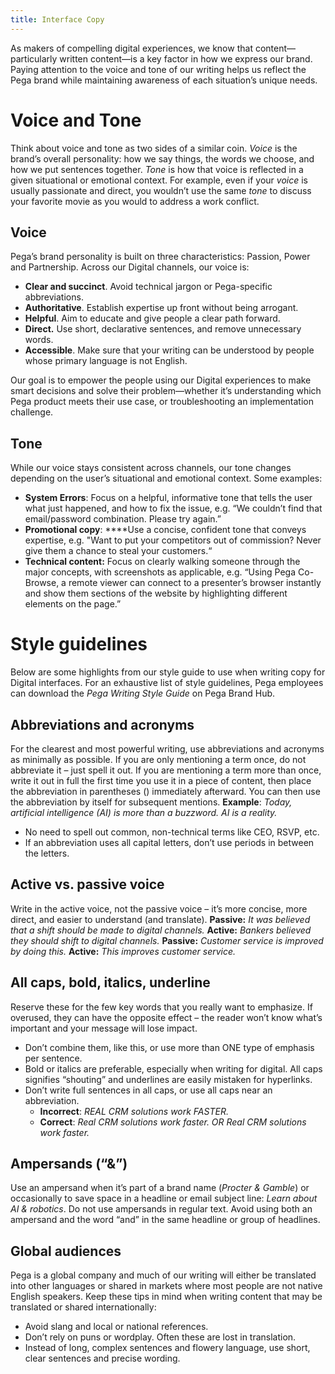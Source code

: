 ```yaml
---
title: Interface Copy
---
```


As makers of compelling digital experiences, we know that content—particularly written content—is a key factor in how we express our brand. Paying attention to the voice and tone of our writing helps us reflect the Pega brand while maintaining awareness of each situation’s unique needs. 

# Voice and Tone

Think about voice and tone as two sides of a similar coin. *Voice* is the brand’s overall personality: how we say things, the words we choose, and how we put sentences together. *Tone* is how that voice is reflected in a given situational or emotional context. For example, even if your *voice* is usually passionate and direct, you wouldn’t use the same *tone* to discuss your favorite movie as you would to address a work conflict.

## Voice

Pega’s brand personality is built on three characteristics: Passion, Power and Partnership. Across our Digital channels, our voice is:

- **Clear and succinct**. Avoid technical jargon or Pega-specific abbreviations.  
- **Authoritative**. Establish expertise up front without being arrogant. 
- **Helpful**. Aim to educate and give people a clear path forward.
- **Direct.** Use short, declarative sentences, and remove unnecessary words.
- **Accessible**. Make sure that your writing can be understood by people whose primary language is not English.

Our goal is to empower the people using our Digital experiences to make smart decisions and solve their problem—whether it’s understanding which Pega product meets their use case, or troubleshooting an implementation challenge.

## Tone

While our voice stays consistent across channels, our tone changes depending on the user’s situational and emotional context. Some examples: 

- **System Errors**: Focus on a helpful, informative tone that tells the user what just happened, and how to fix the issue, e.g. “We couldn’t find that email/password combination. Please try again.”
- **Promotional copy**: ****Use a concise, confident tone that conveys expertise, e.g. "Want to put your competitors out of commission? Never give them a chance to steal your customers.“
- **Technical content:** Focus on clearly walking someone through the major concepts, with screenshots as applicable, e.g. “Using Pega Co-Browse, a remote viewer can connect to a presenter’s browser instantly and show them sections of the website by highlighting different elements on the page.” 
# Style guidelines

Below are some highlights from our style guide to use when writing copy for Digital interfaces. For an exhaustive list of style guidelines, Pega employees can download the *Pega Writing Style Guide* on Pega Brand Hub.

## Abbreviations and acronyms

For the clearest and most powerful writing, use abbreviations and acronyms as minimally as possible. If you are only mentioning a term once, do not abbreviate it – just spell it out. If you are mentioning a term more than once, write it out in full the first time you use it in a piece of content, then place the abbreviation in parentheses () immediately afterward. You can then use the abbreviation by itself for subsequent mentions. 
**Example**: *Today, artificial intelligence (AI) is more than a buzzword. AI is a reality.*

- No need to spell out common, non-technical terms like CEO, RSVP, etc.
- If an abbreviation uses all capital letters, don’t use periods in between the letters.
## Active vs. passive voice

Write in the active voice, not the passive voice – it’s more concise, more direct, and easier to understand (and translate).
**Passive:** *It was believed that a shift should be made to digital channels.*
**Active:** *Bankers believed they should shift to digital channels.*
**Passive:** *Customer service is improved by doing this.*
**Active:** *This improves customer service.*

## All caps, bold, italics, underline

Reserve these for the few key words that you really want to emphasize. If overused, they can have the opposite effect – the reader won’t know what’s important and your message will lose impact.

- Don’t combine them, like this, or use more than ONE type of emphasis per sentence.
- Bold or italics are preferable, especially when writing for digital. All caps signifies “shouting” and underlines are easily mistaken for hyperlinks.
- Don’t write full sentences in all caps, or use all caps near an abbreviation.
  - **Incorrect**: *REAL CRM solutions work FASTER.*
  - **Correct**: *Real CRM solutions work faster. OR Real CRM solutions work faster.*
## Ampersands (“&”)

Use an ampersand when it’s part of a brand name (*Procter & Gamble*) or occasionally to save space in a headline or email subject line: *Learn about AI & robotics*. Do not use ampersands in regular text. Avoid using both an ampersand and the word “and” in the same headline or group of headlines.

## Global audiences

Pega is a global company and much of our writing will either be translated into other languages or shared in markets where most people are not native English speakers. Keep these tips in mind when writing content that may be translated or shared internationally:

- Avoid slang and local or national references.
- Don’t rely on puns or wordplay. Often these are lost in translation.
- Instead of long, complex sentences and flowery language, use short, clear sentences and precise wording.

